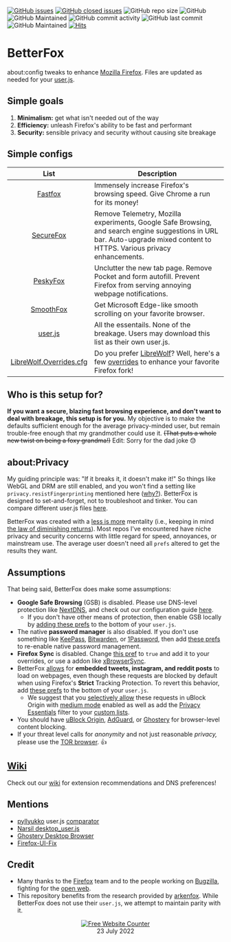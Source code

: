 [![GitHub issues](https://img.shields.io/github/issues/yokoffing/BetterFox)](https://github.com/yokoffing/Better-Fox/issues)
[![GitHub closed issues](https://badgen.net/github/closed-issues/yokoffing/BetterFox?color=green)](https://github.com/yokoffing/Better-Fox/issues?q=is%3Aissue+is%3Aclosed)
![GitHub repo size](https://img.shields.io/github/repo-size/yokoffing/BetterFox)
![GitHub](https://img.shields.io/github/license/yokoffing/BetterFox?color=blue)
![GitHub Maintained](https://img.shields.io/badge/Open%20Source-Yes-green)
![GitHub commit activity](https://img.shields.io/github/commit-activity/y/yokoffing/BetterFox)
![GitHub last commit](https://img.shields.io/github/last-commit/yokoffing/BetterFox)
![GitHub Maintained](https://img.shields.io/badge/maintained-yes-green)
[![Hits](https://hits.seeyoufarm.com/api/count/incr/badge.svg?url=https%3A%2F%2Fgithub.com%2Fyokoffing%2FBetter-Fox&count_bg=%2379C83D&title_bg=%23555555&icon=&icon_color=%23E7E7E7&title=hits&edge_flat=false)](https://hits.seeyoufarm.com)

# BetterFox
about:config tweaks to enhance [Mozilla Firefox](https://www.mozilla.org/en-US/firefox/new/ "Firefox Homepage"). Files are updated as needed for your [user.js](http://kb.mozillazine.org/User.js_file).


## Simple goals
1) **Minimalism:** get what isn't needed out of the way
2) **Efficiency:** unleash Firefox's ability to be fast and performant
3) **Security:** sensible privacy and security without causing site breakage


## Simple configs
   
| List      | Description |
|:---------:|-------------|
| [Fastfox](https://github.com/yokoffing/BetterFox/blob/master/FastFox.js)   | Immensely increase Firefox's browsing speed. Give Chrome a run for its money!|
| [SecureFox](https://github.com/yokoffing/BetterFox/blob/master/SecureFox.js) | Remove Telemetry, Mozilla experiments, Google Safe Browsing, and search engine suggestions in URL bar. Auto-upgrade mixed content to HTTPS. Various privacy enhancements. |
| [PeskyFox](https://github.com/yokoffing/BetterFox/blob/master/PeskyFox.js)  | Unclutter the new tab page. Remove Pocket and form autofill. Prevent Firefox from serving annoying webpage notifications. |
| [SmoothFox](https://github.com/yokoffing/BetterFox/blob/master/SmoothFox.js) | Get Microsoft Edge-like smooth scrolling on your favorite browser. |
| [user.js](https://github.com/yokoffing/BetterFox/blob/master/user.js) | All the essentails. None of the breakage. Users may download this list as their own user.js. |
| [LibreWolf.Overrides.cfg](https://github.com/yokoffing/BetterFox/blob/master/librewolf.overrides.cfg) | Do you prefer [LibreWolf](https://librewolf.net/)? Well, here's a few [overrides](https://librewolf.net/docs/settings/) to enhance your favorite Firefox fork! |

## Who is this setup for?
**If you want a secure, blazing fast browsing experience, and don't want to deal with breakage, this setup is for you.** My objective is to make the defaults sufficient enough for the average privacy-minded user, but remain trouble-free enough that my grandmother could use it. <strike>(That puts a whole new twist on being a foxy grandma!)</strike> Edit: Sorry for the dad joke 😓

## about:Privacy
My guiding principle was: "If it breaks it, it doesn't make it!" So things like WebGL and DRM are still enabled, and you won't find a setting like `privacy.resistFingerprinting` mentioned here ([why?](https://old.reddit.com/r/firefox/comments/wuqpgi/are_there_any_aboutconfig_tweaks_to_get_smooth/ile3whx/?context=3)). BetterFox is designed to set-and-forget, not to troubleshoot and tinker. You can compare different user.js files [here](https://jm42.github.io/compare-user.js).

BetterFox was created with a [less is more](https://medium.com/the-mission/less-is-more-the-minimum-effective-dose-e6d56625931e) mentality (i.e., keeping in mind [the law of diminishing returns](https://www.investopedia.com/terms/l/lawofdiminishingmarginalreturn.asp)). Most repos I've encountered have niche privacy and security concerns with little regard for speed, annoyances, or mainstream use. The average user doesn't need all `prefs` altered to get the results they want.

## Assumptions
That being said, BetterFox does make some assumptions: 
* **Google Safe Browsing** (GSB) is disabled. Please use DNS-level protection like [NextDNS](https://nextdns.io/?from=xujj63g5), and check out our configuration guide [here](https://github.com/yokoffing/NextDNS-Config).
   * If you don't have other means of protection, then enable GSB locally by [adding these prefs](https://github.com/yokoffing/BetterFox/blob/b354f21405fcfedee8ae9a132eac8d243b59ced7/SecureFox.js#L974-L983) to the bottom of your `user.js`.
* The native **password manager** is also disabled. If you don't use something like [KeePass](https://addons.mozilla.org/en-US/firefox/addon/keepassxc-browser/), [Bitwarden](https://addons.mozilla.org/en-US/firefox/addon/bitwarden-password-manager/), or [1Password](https://addons.mozilla.org/en-US/firefox/addon/1password-x-password-manager), then add [these prefs](https://github.com/yokoffing/BetterFox/blob/b354f21405fcfedee8ae9a132eac8d243b59ced7/SecureFox.js#L734-L736) to re-enable native password management.
* **Firefox Sync** is disabled. Change [this pref](https://github.com/yokoffing/BetterFox/blob/b354f21405fcfedee8ae9a132eac8d243b59ced7/SecureFox.js#L989-L992) to `true` and add it to your overrides, or use a addon like [xBrowserSync](https://addons.mozilla.org/en-US/firefox/addon/xbs/).
* BetterFox [allows](https://github.com/yokoffing/BetterFox/blob/eb0b47f40d18be328b9e499163ae199e7f2ef91e/SecureFox.js#L48-L55) for **embedded tweets, instagram, and reddit posts** to load on webpages, even though these requests are blocked by default when using Firefox's **Strict** Tracking Protection. To revert this behavior, add [these prefs](https://github.com/yokoffing/BetterFox/blob/5d16f192d4c7fb36cf723f2aedf118bc62bfd115/SecureFox.js#L62-L65) to the bottom of your `user.js`.
   * We suggest that you [selectively allow](https://github.com/gorhill/uBlock/wiki/Dynamic-filtering:-quick-guide) these requests in uBlock Origin with [medium mode](https://github.com/gorhill/uBlock/wiki/Blocking-mode:-medium-mode) enabled as well as add the [Privacy Essentials](https://github.com/yokoffing/filterlists/blob/main/PrivacyEssentials.txt) filter to your [custom lists](https://github.com/gorhill/uBlock/wiki/Dashboard:-Filter-lists#3rd-party-filter-lists).
* You should have [uBlock Origin](https://github.com/yokoffing/BetterFox/wiki/uBlock-Origin), [AdGuard](https://addons.mozilla.org/en-US/firefox/addon/adguard-adblocker/), or [Ghostery](https://github.com/yokoffing/BetterFox/wiki/Ghostery) for browser-level content blocking.
* If your threat level calls for _anonymity_ and not just reasonable _privacy,_ please use the [TOR browser](https://www.torproject.org). :thumbsup:

## [Wiki](https://github.com/yokoffing/BetterFox/wiki)
Check out our [wiki](https://github.com/yokoffing/BetterFox/wiki) for extension recommendations and DNS preferences!

## Mentions
* [pyllyukko](https://github.com/pyllyukko/user.js/#other-documentation) user.js [comparator](https://jm42.github.io/compare-user.js/)
* [Narsil desktop_user.js](https://git.nixnet.services/Narsil/desktop_user.js#thanks)
* [Ghostery Desktop Browser](https://github.com/ghostery/user-agent-desktop#community)
* [Firefox-UI-Fix](https://github.com/black7375/Firefox-UI-Fix/wiki/Tips#privacy)

## Credit
* Many thanks to the [Firefox](https://www.mozilla.org/en-US/firefox/new/) team and to the people working on [Bugzilla](https://bugzilla.mozilla.org/home), fighting for the [open web](https://docs.openwebsandbox.org/learn/ows-articles/what-is-the-open-web).
* This repository benefits from the research provided by [arkenfox](https://github.com/arkenfox/user.js). While BetterFox does not use their `user.js`, we attempt to maintain parity with it.

<div align='center'><a href='https://www.websitecounterfree.com'><img src='https://www.websitecounterfree.com/c.php?d=9&id=19653&s=1' border='0' alt='Free Website Counter'></a><br / >
<div align='center'>23 July 2022</div>
